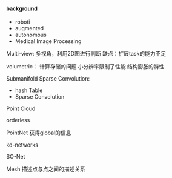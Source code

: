 #### background
- roboti
- augmented
- autonomous
- Medical Image Processing


Multi-view:
多视角，利用2D图进行判断 缺点：扩展task的能力不足

volumetric：
计算存储的问题 小分辨率限制了性能
结构膨胀的特性


Submanifold Sparse Convolution:
 - hash Table
 - Sparse Convolution
 

Point Cloud

orderless

PointNet 获得global的信息


kd-networks

SO-Net

Mesh 描述点与点之间的描述关系

